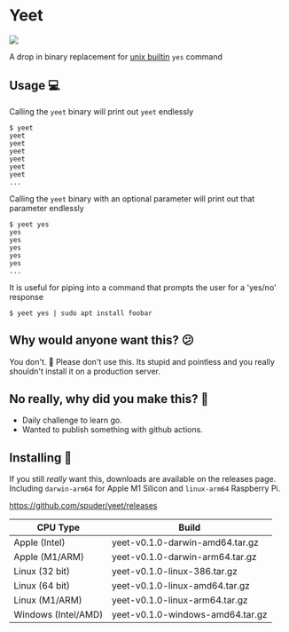 # Yeet

![](https://emojis.slackmojis.com/emojis/images/1556122362/5648/yeet.png?1556122362)

A drop in binary replacement for [unix builtin](https://en.wikipedia.org/wiki/Yes_(Unix)) `yes` command

## Usage :computer:

Calling the `yeet` binary will print out `yeet` endlessly
```
$ yeet
yeet
yeet
yeet
yeet
yeet
yeet
...
```

Calling the `yeet` binary with an optional parameter will print out that parameter endlessly

```
$ yeet yes
yes
yes
yes
yes
yes
...
```

It is useful for piping into a command that prompts the user for a 'yes/no' response

```
$ yeet yes | sudo apt install foobar
````


## Why would anyone want this? :confused:

You don't. :stop_sign: Please don't use this. Its stupid and pointless and you really shouldn't install it on a production server.


## No really, why did you make this?  :see_no_evil:

- Daily challenge to learn go. 
- Wanted to publish something with github actions. 


## Installing :floppy_disk:

If you still _really_ want this, downloads are available on the releases page. Including `darwin-arm64` for Apple M1 Silicon and `linux-arm64` Raspberry Pi.

https://github.com/spuder/yeet/releases

| CPU Type | Build | 
| --- | --- |
|Apple (Intel) | yeet-v0.1.0-darwin-amd64.tar.gz  |
|Apple (M1/ARM) | yeet-v0.1.0-darwin-arm64.tar.gz  |
|Linux (32 bit) | yeet-v0.1.0-linux-386.tar.gz  |
|Linux (64 bit) | yeet-v0.1.0-linux-amd64.tar.gz  |
|Linux (M1/ARM) | yeet-v0.1.0-linux-arm64.tar.gz  |
|Windows (Intel/AMD) | yeet-v0.1.0-windows-amd64.tar.gz  |
